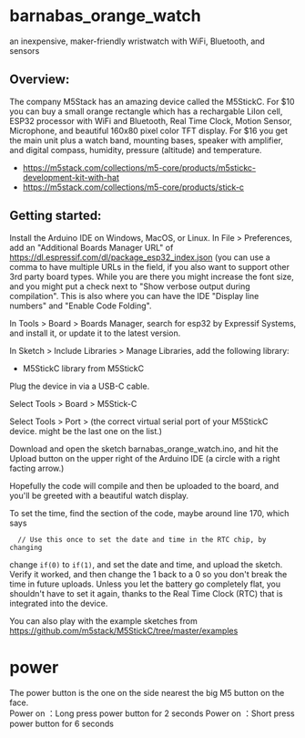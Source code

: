 # barnabas_orange_watch
an inexpensive, maker-friendly wristwatch with WiFi, Bluetooth, and sensors

## Overview:
The company M5Stack has an amazing device called the M5StickC.  For $10 you can buy a small orange rectangle which has a rechargable LiIon cell, ESP32 processor with WiFi and Bluetooth, Real Time Clock, Motion Sensor, Microphone, and beautiful 160x80 pixel color TFT display.  For $16 you get the main unit plus a watch band, mounting bases, speaker with amplifier, and digital compass, humidity, pressure (altitude) and temperature.
* https://m5stack.com/collections/m5-core/products/m5stickc-development-kit-with-hat
* https://m5stack.com/collections/m5-core/products/stick-c


## Getting started:
Install the Arduino IDE on Windows, MacOS, or Linux.  In File > Preferences, add an "Additional Boards Manager URL" of https://dl.espressif.com/dl/package_esp32_index.json  (you can use a comma to have multiple URLs in the field, if you also want to support other 3rd party board types.  While you are there you might increase the font size, and you might put a check next to "Show verbose output during compilation".  This is also where you can have the IDE "Display line numbers" and "Enable Code Folding".

In Tools > Board > Boards Manager, search for esp32 by Expressif Systems, and install it, or update it to the latest version.

In Sketch > Include Libraries > Manage Libraries, add the following library:
* M5StickC library from M5StickC

Plug the device in via a USB-C cable.

Select Tools > Board > M5Stick-C

Select Tools > Port > (the correct virtual serial port of your M5StickC device.  might be the last one on the list.)

Download and open the sketch barnabas_orange_watch.ino, and hit the Upload button on the upper right of the Arduino IDE (a circle with a right facting arrow.)

Hopefully the code will compile and then be uploaded to the board, and you'll be greeted with a beautiful watch display.

To set the time, find the section of the code, maybe around line 170, which says
```
  // Use this once to set the date and time in the RTC chip, by changing
```
change `if(0)` to `if(1)`, and set the date and time, and upload the sketch.   Verify it worked, and then change the 1 back to a 0 so you don't break the time in future uploads.  Unless you let the battery go completely flat, you shouldn't have to set it again, thanks to the Real Time Clock (RTC) that is integrated into the device.

You can also play with the example sketches from https://github.com/m5stack/M5StickC/tree/master/examples

# power
The power button is the one on the side nearest the big M5 button on the face.  
    Power on ：Long press power button for 2 seconds
    Power on ：Short press power button for 6 seconds

